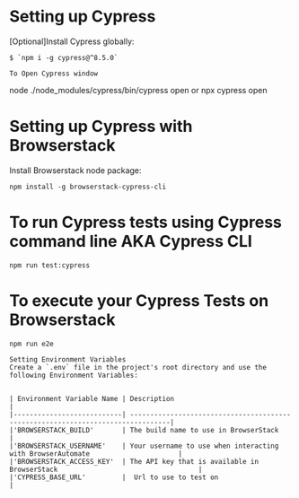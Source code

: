# Setting up Cypress

[Optional]Install Cypress globally:

```
$ `npm i -g cypress@^8.5.0`

To Open Cypress window
```

node ./node_modules/cypress/bin/cypress open
or
npx cypress open

# Setting up Cypress with Browserstack

Install Browserstack node package:

```
npm install -g browserstack-cypress-cli
```

# To run Cypress tests using Cypress command line AKA Cypress CLI

```
npm run test:cypress
```

# To execute your Cypress Tests on Browserstack

```
npm run e2e

Setting Environment Variables
Create a `.env` file in the project's root directory and use the following Environment Variables:


| Environment Variable Name | Description                                                                     |
|---------------------------| --------------------------------------------------------------------------------|
|'BROWSERSTACK_BUILD'       | The build name to use in BrowserStack                                           |
|'BROWSERSTACK_USERNAME'    | Your username to use when interacting with BrowserAutomate                      |
|'BROWSERSTACK_ACCESS_KEY'  | The API key that is available in BrowserStack                                   |
|'CYPRESS_BASE_URL'         |  Url to use to test on                                                          |



```
